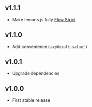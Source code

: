 v1.1.1
------
- Make lemons.js fully [Flow Strict](https://flow.org/en/docs/strict/)


v1.1.0
------
- Add convenience `LazyResult.value()`


v1.0.1
------
- Upgrade dependencies


v1.0.0
------
- First stable release

